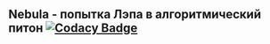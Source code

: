 ## Nebula - попытка Лэпа в алгоритмический питон [![Codacy Badge](https://app.codacy.com/project/badge/Grade/32c159f9f3b24b0d8ab34f0f46797796)](https://app.codacy.com/gh/lap-does-things/Nebula/dashboard?utm_source=gh&utm_medium=referral&utm_content=&utm_campaign=Badge_grade)
